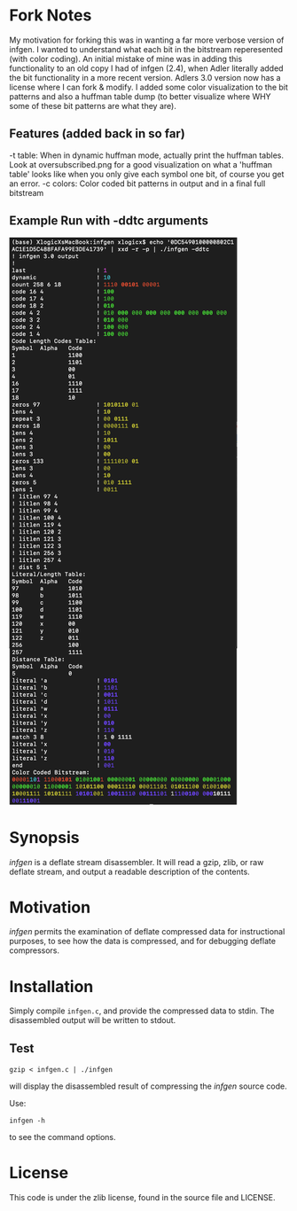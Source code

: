 # Fork Notes
My motivation for forking this was in wanting a far more verbose version of infgen. I wanted to understand what each bit in the bitstream reperesented (with color coding). An initial mistake of mine was in adding this functionality to an old copy I had of infgen (2.4), when Adler literally added the bit functionality in a more recent version. Adlers 3.0 version now has a license where I can fork & modify. I added some color visualization to the bit patterns and also a huffman table dump (to better visualize where WHY some of these bit patterns are what they are).

Features (added back in so far)
--------
-t table: When in dynamic huffman mode, actually print the huffman tables. Look at oversubscribed.png for a good visualization on what a 'huffman table' looks like when you only give each symbol one bit, of course you get an error.
-c colors: Color coded bit patterns in output and in a final full bitstream

Example Run with -ddtc arguments
--------
![Sample Run with -ddtc arguments](https://github.com/XlogicX/infgen/blob/master/infgen_ddtc.png?raw=true)

# Synopsis

_infgen_ is a deflate stream disassembler. It will read a gzip, zlib, or raw
deflate stream, and output a readable description of the contents.

# Motivation

_infgen_ permits the examination of deflate compressed data for instructional
purposes, to see how the data is compressed, and for debugging deflate
compressors.

# Installation

Simply compile `infgen.c`, and provide the compressed data to stdin. The
disassembled output will be written to stdout.

## Test

    gzip < infgen.c | ./infgen

will display the disassembled result of compressing the _infgen_ source code.

Use:

    infgen -h

to see the command options.

# License

This code is under the zlib license, found in the source file and LICENSE.

